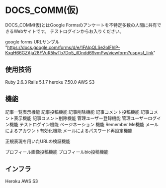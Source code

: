 # DOCS_COMM(仮)

DOCS_COMM(仮)とはGoogle Formsのアンケートを不特定多数の人間に共有できるWebサイトです。
テストログインからお入りください。

google forms URLサンプル
"https://docs.google.com/forms/d/e/1FAIpQLSe2olFhlP-KxqH66GZAja28FVuR5lwTb7Do5_iIDndd69vmPw/viewform?usp=sf_link"


## 使用技術
Ruby 2.6.3
Rails 5.1.7
heroku 7.50.0
AWS S3

## 機能
記事一覧表示機能
記事投稿機能
記事削除機能
記事コメント投稿機能
記事コメント表示機能
記事コメント削除機能
管理ユーザー登録機能
管理ユーザーログイン機能
テストログイン機能
ページネーション 機能
Remember Me機能
メールによるアカウント有効化機能
メールによるパスワード再設定機能

正規表現を用いたURLの検証機能

プロフィール画像投稿機能
プロフィールbio投稿機能



## インフラ
Heroku
AWS S3
